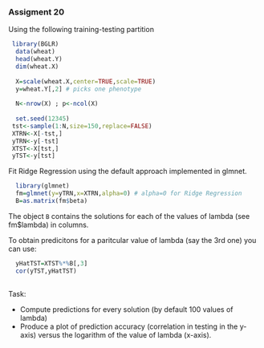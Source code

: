 ### Assigment 20

Using the following training-testing partition

```r
 library(BGLR)
  data(wheat)
  head(wheat.Y)
  dim(wheat.X)
  
  X=scale(wheat.X,center=TRUE,scale=TRUE)
  y=wheat.Y[,2] # picks one phenotype
  
  N<-nrow(X) ; p<-ncol(X)
  
  set.seed(12345)
 tst<-sample(1:N,size=150,replace=FALSE)
 XTRN<-X[-tst,]
 yTRN<-y[-tst]
 XTST<-X[tst,]
 yTST<-y[tst]

```

Fit Ridge Regression using the default approach implemented in glmnet.

```r
  library(glmnet)
  fm=glmnet(y=yTRN,x=XTRN,alpha=0) # alpha=0 for Ridge Regression
  B=as.matrix(fm$beta)
```

The object `B` contains the solutions for each of the values of lambda (see fm$lambda) in columns.

To obtain predicitons for a paritcular value of lambda (say the 3rd one) you can use:

```r
  yHatTST=XTST%*%B[,3]
  cor(yTST,yHatTST)
  
```

Task:
  - Compute predictions for every solution (by default 100 values of lambda)
  - Produce a plot of prediction accuracy (correlation in testing in the y-axis) versus the logarithm of the value of lambda (x-axis).




